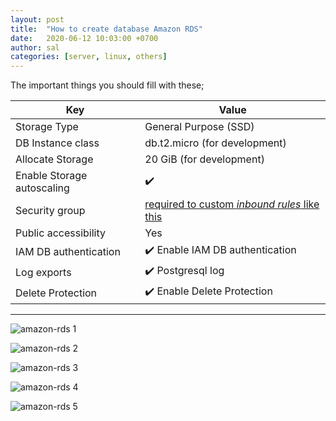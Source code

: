 ```yaml
---
layout: post
title:  "How to create database Amazon RDS"
date:   2020-06-12 10:03:00 +0700
author: sal
categories: [server, linux, others]
---
```



The important things you should fill with these;

| Key                        | Value                                                                          |
|----------------------------|--------------------------------------------------------------------------------|
| Storage Type               | General Purpose (SSD)                                                          |
| DB Instance class          | db.t2.micro (for development)                                                  |
| Allocate Storage           | 20 GiB (for development)                                                       |
| Enable Storage autoscaling | :heavy_check_mark:                                                             |
| Security group             | [required to custom _inbound rules_ like this](https://raw.githubusercontent.com/agusmakmun/agusmakmun.github.io/master/static/img/_posts/siap-security-group.png)   |
| Public accessibility       | Yes                                                                            |
| IAM DB authentication      | :heavy_check_mark: Enable IAM DB authentication                                |
| Log exports                | :heavy_check_mark: Postgresql log                                              |
| Delete Protection          | :heavy_check_mark: Enable Delete Protection                                    |


----------------------------------------


![amazon-rds 1](https://raw.githubusercontent.com/agusmakmun/agusmakmun.github.io/master/static/img/_posts/amazon-rds1.png)

![amazon-rds 2](https://raw.githubusercontent.com/agusmakmun/agusmakmun.github.io/master/static/img/_posts/amazon-rds2.png)

![amazon-rds 3](https://raw.githubusercontent.com/agusmakmun/agusmakmun.github.io/master/static/img/_posts/amazon-rds3.png)

![amazon-rds 4](https://raw.githubusercontent.com/agusmakmun/agusmakmun.github.io/master/static/img/_posts/amazon-rds4.png)

![amazon-rds 5](https://raw.githubusercontent.com/agusmakmun/agusmakmun.github.io/master/static/img/_posts/amazon-rds5.png)
